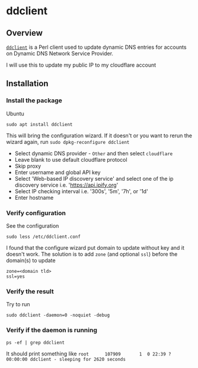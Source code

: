 # ddclient

## Overview

[`ddclient`](https://ddclient.net/) is a Perl client used to update dynamic DNS entries for accounts on Dynamic DNS Network Service Provider.

I will use this to update my public IP to my cloudflare account

## Installation

### Install the package

Ubuntu
```
sudo apt install ddclient
```

This will bring the configuration wizard. If it doesn't or you want to rerun the wizard again, run `sudo dpkg-reconfigure ddclient`

- Select dynamic DNS provider - `Other` and then select `cloudflare`
- Leave blank to use default cloudflare protocol
- Skip proxy
- Enter username and global API key
- Select 'Web-based IP discovery service' and select one of the ip discovery service i.e. 'https://api.ipify.org'
- Select IP checking interval i.e. '300s', '5m',  '7h', or '1d'
- Enter hostname


### Verify configuration

See the configuration 
```
sudo less /etc/ddclient.conf
```

I found that the configure wizard put domain to update without key and it doesn't work. The solution is to add `zone`  (and optional `ssl`) before the domain(s) to update
```
zone=<domain tld>
ssl=yes
```

### Verify the result

Try to run 
```
sudo ddclient -daemon=0 -noquiet -debug 
```

### Verify if the daemon is running
```
ps -ef | grep ddclient
```

It should print something like `root      107909       1  0 22:39 ?        00:00:00 ddclient - sleeping for 2620 seconds`